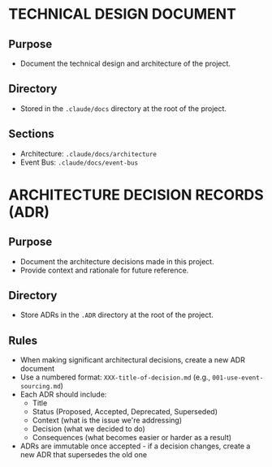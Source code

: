 # TECHNICAL DESIGN DOCUMENT

## Purpose

- Document the technical design and architecture of the project.

## Directory

- Stored in the `.claude/docs` directory at the root of the project.

## Sections

- Architecture: `.claude/docs/architecture`
- Event Bus: `.claude/docs/event-bus`

# ARCHITECTURE DECISION RECORDS (ADR)

## Purpose

- Document the architecture decisions made in this project.
- Provide context and rationale for future reference.

## Directory

- Store ADRs in the `.ADR` directory at the root of the project.

## Rules

- When making significant architectural decisions, create a new ADR document
- Use a numbered format: `XXX-title-of-decision.md` (e.g., `001-use-event-sourcing.md`)
- Each ADR should include:
    - Title
    - Status (Proposed, Accepted, Deprecated, Superseded)
    - Context (what is the issue we're addressing)
    - Decision (what we decided to do)
    - Consequences (what becomes easier or harder as a result)
- ADRs are immutable once accepted - if a decision changes, create a new ADR that supersedes the old one

